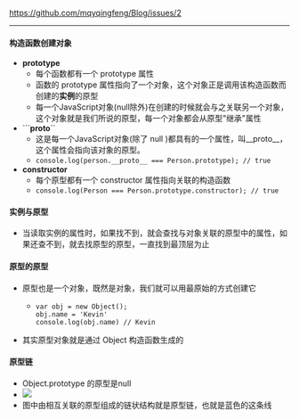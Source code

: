 https://github.com/mqyqingfeng/Blog/issues/2

------

#### 构造函数创建对象

- **prototype**
  - 每个函数都有一个 prototype 属性
  - 函数的 prototype 属性指向了一个对象，这个对象正是调用该构造函数而创建的**实例**的原型
  - 每一个JavaScript对象(null除外)在创建的时候就会与之关联另一个对象，这个对象就是我们所说的原型，每一个对象都会从原型"继承"属性
- ```__proto__``
  - 这是每一个JavaScript对象(除了 null )都具有的一个属性，叫__proto__，这个属性会指向该对象的原型。
  - ``console.log(person.__proto__ === Person.prototype); // true``
- **constructor**
  - 每个原型都有一个 constructor 属性指向关联的构造函数
  - ``console.log(Person === Person.prototype.constructor); // true``

#### 实例与原型

- 当读取实例的属性时，如果找不到，就会查找与对象关联的原型中的属性，如果还查不到，就去找原型的原型，一直找到最顶层为止

#### 原型的原型

- 原型也是一个对象，既然是对象，我们就可以用最原始的方式创建它

  - ```javassc
    var obj = new Object();
    obj.name = 'Kevin'
    console.log(obj.name) // Kevin
    ```

- 其实原型对象就是通过 Object 构造函数生成的

#### 原型链

- Object.prototype 的原型是null
- ![](E:\mygithub\blog\assets\原型链.png)
- 图中由相互关联的原型组成的链状结构就是原型链，也就是蓝色的这条线













































